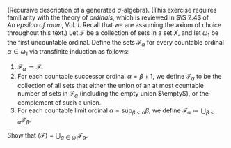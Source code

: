 (Recursive description of a generated $\sigma$-algebra). (This exercise requires familiarity with the theory of $ordinals$, which is reviewed in $\S 2.4$ of $An\ epsilon\ of\ room,\ \text{Vol}.\ I$. Recall that we are assuming the axiom of choice throughout this text.) Let $\mathcal{F}$ be a collection of sets in a set $X$, and let $\omega _1$ be the first uncountable ordinal. Define the sets $\mathcal{F}_\alpha$ for every countable ordinal $\alpha\in \omega _1$ via transfinite induction as follows:
1. $\mathcal{F}_\alpha\coloneqq\mathcal{F}$.
2. For each countable successor ordinal $\alpha=\beta+1$, we define $\mathcal{F}_\alpha$ to be the collection of all sets that either the union of an at most countable number of sets in $\mathcal{F}_{\alpha}$ (including the empty union $\empty$), or the complement of such a union.
3. For each countable limit ordinal $\alpha=\sup _{\beta<\alpha}\beta$, we define $\mathcal{F}_\alpha\coloneqq \bigcup _{\beta<\alpha}\mathcal{F}_\beta$.

Show that $\langle \mathcal{F} \rangle=\bigcup _{\alpha\in \omega _1}\mathcal{F}_\alpha$.